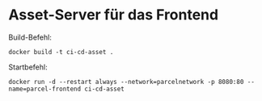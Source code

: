 # Asset-Server für das Frontend

Build-Befehl:
```
docker build -t ci-cd-asset .
```

Startbefehl:
```
docker run -d --restart always --network=parcelnetwork -p 8080:80 --name=parcel-frontend ci-cd-asset
```
